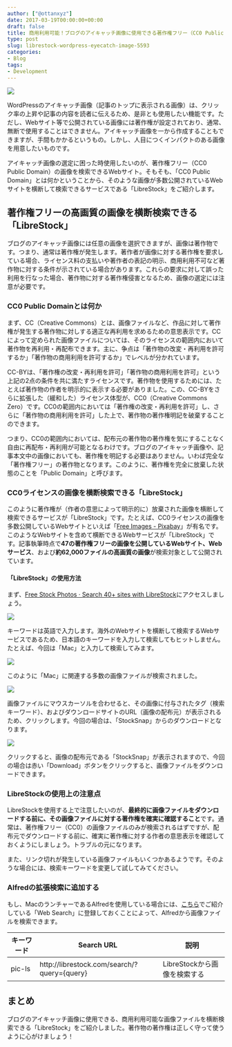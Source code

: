 ```yaml
---
author: ["@ottanxyz"]
date: 2017-03-19T00:00:00+00:00
draft: false
title: 商用利用可能！ブログのアイキャッチ画像に使用できる著作権フリー（CC0 Public Domain）の画像を横断して検索できる「LibreStock」
type: post
slug: librestock-wordpress-eyecatch-image-5593
categories:
- Blog
tags:
- Development
---
```


![](/uploads/2017/03/170319-58cdee533aa3e.jpg)

WordPressのアイキャッチ画像（記事のトップに表示される画像）は、クリック率の上昇や記事の内容を読者に伝えるため、是非とも使用したい機能です。ただし、Webサイト等で公開されている画像には著作権が設定されており、通常、無断で使用することはできません。アイキャッチ画像を一から作成することもできますが、手間もかかるというもの。しかし、人目につくインパクトのある画像を用意したいものです。

アイキャッチ画像の選定に困った時使用したいのが、著作権フリー（CC0 Public Domain）の画像を検索できるWebサイト。そもそも、「CC0 Public Domain」とは何かということから、そのような画像が多数公開されているWebサイトを横断して検索できるサービスである「LibreStock」をご紹介します。

## 著作権フリーの高画質の画像を横断検索できる「LibreStock」

ブログのアイキャッチ画像には任意の画像を選択できますが、画像は著作物です。つまり、通常は著作権が発生します。著作者が画像に対する著作権を要求している場合、ライセンス料の支払いや著作者の表記の明示、商用利用不可など著作物に対する条件が示されている場合があります。これらの要求に対して誤った利用を行なった場合、著作物に対する著作権侵害となるため、画像の選定には注意が必要です。

### CC0 Public Domainとは何か

まず、CC（Creative Commons）とは、画像ファイルなど、作品に対して著作権が発生する著作物に対しする適正な再利用を求めるための意思表示です。CCによって定められた画像ファイルについては、そのライセンスの範囲内において著作物を再利用・再配布できます。主に、争点は「著作物の改変・再利用を許可するか」「著作物の商用利用を許可するか」でレベルが分かれています。

CC-BYは、「著作権の改変・再利用を許可」「著作物の商用利用を許可」という上記の2点の条件を共に満たすライセンスです。著作物を使用するためには、たとえば著作物の作者を明示的に表示する必要がありました。この、CC-BYをさらに拡張した（緩和した）ライセンス体型が、CC0（Creative Commons Zero）です。CC0の範囲内においては「著作権の改変・再利用を許可」し、さらに「著作物の商用利用を許可」した上で、著作物の著作権明記を破棄することのできます。

つまり、CC0の範囲内においては、配布元の著作物の著作権を気にすることなく自由に再配布・再利用が可能となるわけです。ブログのアイキャッチ画像や、記事本文中の画像においても、著作権を明記する必要はありません。いわば完全な「著作権フリー」の著作物となります。このように、著作権を完全に放棄した状態のことを「Public Domain」と呼びます。

### CC0ライセンスの画像を横断検索できる「LibreStock」

このように著作権が（作者の意思によって明示的に）放棄された画像を横断して検索できるサービスが「LibreStock」です。たとえば、CC0ライセンスの画像を多数公開しているWebサイトといえば「[Free Images - Pixabay](https://pixabay.com/)」が有名です。このようなWebサイトを含めて横断できるWebサービスが「LibreStock」です。記事執筆時点で**47の著作権フリーの画像を公開しているWebサイト、Webサービス**、および**約62,000ファイルの高画質の画像**が検索対象として公開されています。

#### 「LibreStock」の使用方法

まず、[Free Stock Photos · Search 40+ sites with LibreStock](https://librestock.com/)にアクセスしましょう。

![](/uploads/2017/03/170319-58cdee5a377cf.png)

キーワードは英語で入力します。海外のWebサイトを横断して検索するWebサービスであるため、日本語のキーワードを入力して検索してもヒットしません。たとえば、今回は「Mac」と入力して検索してみます。

![](/uploads/2017/03/170319-58cdee61306dd.png)

このように「Mac」に関連する多数の画像ファイルが検索されました。

![](/uploads/2017/03/170319-58cdee66898ed.png)

画像ファイルにマウスカーソルを合わせると、その画像に付与されたタグ（検索キーワード）、およびダウンロードサイトのURL（画像の配布元）が表示されるため、クリックします。今回の場合は、「StockSnap」からのダウンロードとなります。

![](/uploads/2017/03/170319-58cdee706c0bc.png)

クリックすると、画像の配布元である「StockSnap」が表示されますので、今回の場合は赤い「Download」ボタンをクリックすると、画像ファイルをダウンロードできます。

### LibreStockの使用上の注意点

LibreStockを使用する上で注意したいのが、**最終的に画像ファイルをダウンロードする前に、その画像ファイルに対する著作権を確実に確認すること**です。通常は、著作権フリー（CC0）の画像ファイルのみが検索されるはずですが、配布元でダウンロードする前に、確実に著作権に対する作者の意思表示を確認しておくようにしましょう。トラブルの元になります。

また、リンク切れが発生している画像ファイルもいくつかあるようです。そのような場合には、検索キーワードを変更して試してみてください。

### Alfredの拡張検索に追加する

もし、MacのランチャーであるAlfredを使用している場合には、[こちら](/posts/2014/09/alfred-guidance-181/)でご紹介している「Web Search」に登録しておくことによって、Alfredから画像ファイルを検索できます。

<!-- textlint-disable -->
| キーワード | Search URL                                   | 説明                         |
| ---------- | -------------------------------------------- | ---------------------------- |
| pic-ls     | http\://librestock.com/search/?query={query} | LibreStockから画像を検索する |
<!-- textlint-enable -->

## まとめ

ブログのアイキャッチ画像に使用できる、商用利用可能な画像ファイルを横断検索できる「LibreStock」をご紹介しました。著作物の著作権は正しく守って使うように心がけましょう！
